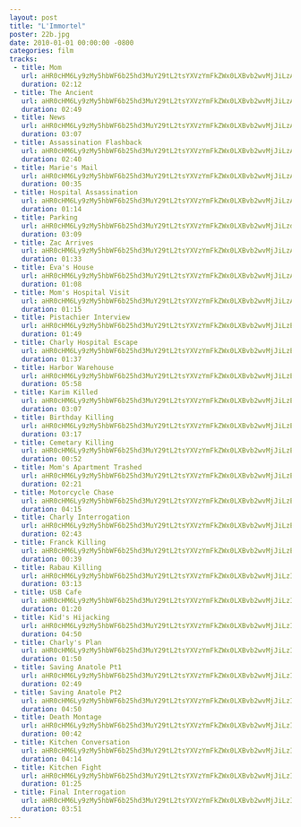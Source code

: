 ```yaml
---
layout: post
title: "L'Immortel"
poster: 22b.jpg
date: 2010-01-01 00:00:00 -0800
categories: film
tracks:
 - title: Mom
   url: aHR0cHM6Ly9zMy5hbWF6b25hd3MuY29tL2tsYXVzYmFkZWx0LXBvb2wvMjJiLzAxIE1vbS5tcDM=
   duration: 02:12
 - title: The Ancient
   url: aHR0cHM6Ly9zMy5hbWF6b25hd3MuY29tL2tsYXVzYmFkZWx0LXBvb2wvMjJiLzAyIFRoZSBBbmNpZW50Lm1wMw==
   duration: 02:49
 - title: News
   url: aHR0cHM6Ly9zMy5hbWF6b25hd3MuY29tL2tsYXVzYmFkZWx0LXBvb2wvMjJiLzAzIE5ld3MubXAz
   duration: 03:07
 - title: Assassination Flashback
   url: aHR0cHM6Ly9zMy5hbWF6b25hd3MuY29tL2tsYXVzYmFkZWx0LXBvb2wvMjJiLzA0IEFzc2Fzc2luYXRpb24gRmxhc2hiYWNrLm1wMw==
   duration: 02:40
 - title: Marie's Mail
   url: aHR0cHM6Ly9zMy5hbWF6b25hd3MuY29tL2tsYXVzYmFkZWx0LXBvb2wvMjJiLzA1IE1hcmllJ3MgTWFpbC5tcDM=
   duration: 00:35
 - title: Hospital Assassination
   url: aHR0cHM6Ly9zMy5hbWF6b25hd3MuY29tL2tsYXVzYmFkZWx0LXBvb2wvMjJiLzA2IEhvc3BpdGFsIEFzc2Fzc2luYXRpb24ubXAz
   duration: 01:14
 - title: Parking
   url: aHR0cHM6Ly9zMy5hbWF6b25hd3MuY29tL2tsYXVzYmFkZWx0LXBvb2wvMjJiLzdtMzAgUGFya2luZy5tcDM=
   duration: 03:09
 - title: Zac Arrives
   url: aHR0cHM6Ly9zMy5hbWF6b25hd3MuY29tL2tsYXVzYmFkZWx0LXBvb2wvMjJiLzA3IFphYyBBcnJpdmVzLm1wMw==
   duration: 01:33
 - title: Eva's House
   url: aHR0cHM6Ly9zMy5hbWF6b25hd3MuY29tL2tsYXVzYmFkZWx0LXBvb2wvMjJiLzA4IEV2YSdzIEhvdXNlLm1wMw==
   duration: 01:08
 - title: Mom's Hospital Visit
   url: aHR0cHM6Ly9zMy5hbWF6b25hd3MuY29tL2tsYXVzYmFkZWx0LXBvb2wvMjJiLzA5IE1vbSdzIEhvc3BpdGFsIFZpc2l0Lm1wMw==
   duration: 01:15
 - title: Pistachier Interview
   url: aHR0cHM6Ly9zMy5hbWF6b25hd3MuY29tL2tsYXVzYmFkZWx0LXBvb2wvMjJiLzEwIFBpc3RhY2hpZXIgSW50ZXJ2aWV3Lm1wMw==
   duration: 01:49
 - title: Charly Hospital Escape
   url: aHR0cHM6Ly9zMy5hbWF6b25hd3MuY29tL2tsYXVzYmFkZWx0LXBvb2wvMjJiLzExIENoYXJseSBIb3NwaXRhbCBFc2NhcGUubXAz
   duration: 01:37
 - title: Harbor Warehouse
   url: aHR0cHM6Ly9zMy5hbWF6b25hd3MuY29tL2tsYXVzYmFkZWx0LXBvb2wvMjJiLzEyIEhhcmJvciBXYXJlaG91c2UubXAz
   duration: 05:58
 - title: Karim Killed
   url: aHR0cHM6Ly9zMy5hbWF6b25hd3MuY29tL2tsYXVzYmFkZWx0LXBvb2wvMjJiLzEzIEthcmltIEtpbGxlZC5tcDM=
   duration: 03:07
 - title: Birthday Killing
   url: aHR0cHM6Ly9zMy5hbWF6b25hd3MuY29tL2tsYXVzYmFkZWx0LXBvb2wvMjJiLzE0IEJpcnRoZGF5IEtpbGxpbmcubXAz
   duration: 03:17
 - title: Cemetary Killing
   url: aHR0cHM6Ly9zMy5hbWF6b25hd3MuY29tL2tsYXVzYmFkZWx0LXBvb2wvMjJiLzE1IENlbWV0YXJ5IEtpbGxpbmcubXAz
   duration: 00:52
 - title: Mom's Apartment Trashed
   url: aHR0cHM6Ly9zMy5hbWF6b25hd3MuY29tL2tsYXVzYmFkZWx0LXBvb2wvMjJiLzE2IE1vbSdzIEFwYXJ0bWVudCBUcmFzaGVkLm1wMw==
   duration: 02:21
 - title: Motorcycle Chase
   url: aHR0cHM6Ly9zMy5hbWF6b25hd3MuY29tL2tsYXVzYmFkZWx0LXBvb2wvMjJiLzE3IE1vdG9yY3ljbGUgQ2hhc2UubXAz
   duration: 04:15
 - title: Charly Interrogation
   url: aHR0cHM6Ly9zMy5hbWF6b25hd3MuY29tL2tsYXVzYmFkZWx0LXBvb2wvMjJiLzE4IENoYXJseSBJbnRlcnJvZ2F0aW9uLm1wMw==
   duration: 02:43
 - title: Franck Killing
   url: aHR0cHM6Ly9zMy5hbWF6b25hd3MuY29tL2tsYXVzYmFkZWx0LXBvb2wvMjJiLzE5IEZyYW5jayBLaWxsaW5nLm1wMw==
   duration: 00:39
 - title: Rabau Killing
   url: aHR0cHM6Ly9zMy5hbWF6b25hd3MuY29tL2tsYXVzYmFkZWx0LXBvb2wvMjJiLzIwIFJhYmF1IEtpbGxpbmcubXAz
   duration: 03:13
 - title: USB Cafe
   url: aHR0cHM6Ly9zMy5hbWF6b25hd3MuY29tL2tsYXVzYmFkZWx0LXBvb2wvMjJiLzIxIFVTQiBDYWZlLm1wMw==
   duration: 01:20
 - title: Kid's Hijacking
   url: aHR0cHM6Ly9zMy5hbWF6b25hd3MuY29tL2tsYXVzYmFkZWx0LXBvb2wvMjJiLzIyIEtpZCdzIEhpamFja2luZy5tcDM=
   duration: 04:50
 - title: Charly's Plan
   url: aHR0cHM6Ly9zMy5hbWF6b25hd3MuY29tL2tsYXVzYmFkZWx0LXBvb2wvMjJiLzIzIENoYXJseSdzIFBsYW4ubXAz
   duration: 01:50
 - title: Saving Anatole Pt1
   url: aHR0cHM6Ly9zMy5hbWF6b25hd3MuY29tL2tsYXVzYmFkZWx0LXBvb2wvMjJiLzI0IFNhdmluZyBBbmF0b2xlIFB0MS5tcDM=
   duration: 02:49
 - title: Saving Anatole Pt2
   url: aHR0cHM6Ly9zMy5hbWF6b25hd3MuY29tL2tsYXVzYmFkZWx0LXBvb2wvMjJiLzI1IFNhdmluZyBBbmF0b2xlIFB0Mi5tcDM=
   duration: 04:50
 - title: Death Montage
   url: aHR0cHM6Ly9zMy5hbWF6b25hd3MuY29tL2tsYXVzYmFkZWx0LXBvb2wvMjJiLzI2IERlYXRoIE1vbnRhZ2UubXAz
   duration: 00:42
 - title: Kitchen Conversation
   url: aHR0cHM6Ly9zMy5hbWF6b25hd3MuY29tL2tsYXVzYmFkZWx0LXBvb2wvMjJiLzI3IEtpdGNoZW4gQ29udmVyc2F0aW9uLm1wMw==
   duration: 04:14
 - title: Kitchen Fight
   url: aHR0cHM6Ly9zMy5hbWF6b25hd3MuY29tL2tsYXVzYmFkZWx0LXBvb2wvMjJiLzI4IEtpdGNoZW4gRmlnaHQubXAz
   duration: 01:25
 - title: Final Interrogation
   url: aHR0cHM6Ly9zMy5hbWF6b25hd3MuY29tL2tsYXVzYmFkZWx0LXBvb2wvMjJiLzI5IEZpbmFsIEludGVycm9nYXRpb24ubXAz
   duration: 03:51
---
```

